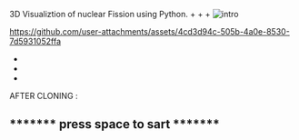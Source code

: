 3D Visualiztion of nuclear Fission using Python.
+
+
+
![intro](https://github.com/user-attachments/assets/b24ec2ab-9196-4e19-96eb-5ed4a18148f4)


https://github.com/user-attachments/assets/4cd3d94c-505b-4a0e-8530-7d5931052ffa



  
+
+
+
AFTER CLONING : 
  
 *******  press space to sart  *******
   -------------------------------
